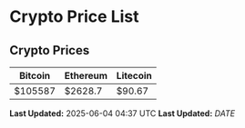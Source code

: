 # Crypto Price List

## Crypto Prices
| Bitcoin | Ethereum | Litecoin |
| ------- | -------- | -------- |
| $105587 | $2628.7 | $90.67 |
**Last Updated:** 2025-06-04 04:37 UTC
**Last Updated:** $DATE$
